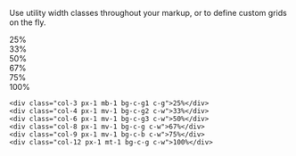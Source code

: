 Use utility width classes throughout your markup, or to define custom grids on the fly.

<div class="demo px-2 clear align-c">
  <div class="col-3 px-1 mb-1 bg-c-g1 c-g">25%</div>
  <div class="col-4 px-1 mv-1 bg-c-g2 c-w">33%</div>
  <div class="col-6 px-1 mv-1 bg-c-g3 c-w">50%</div>
  <div class="col-8 px-1 mv-1 bg-c-g c-w">67%</div>
  <div class="col-9 px-1 mv-1 bg-c-b c-w">75%</div>
  <div class="col-12 px-1 mt-1 bg-c-g c-w">100%</div>
</div>

    <div class="col-3 px-1 mb-1 bg-c-g1 c-g">25%</div>
    <div class="col-4 px-1 mv-1 bg-c-g2 c-w">33%</div>
    <div class="col-6 px-1 mv-1 bg-c-g3 c-w">50%</div>
    <div class="col-8 px-1 mv-1 bg-c-g c-w">67%</div>
    <div class="col-9 px-1 mv-1 bg-c-b c-w">75%</div>
    <div class="col-12 px-1 mt-1 bg-c-g c-w">100%</div>
